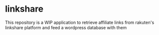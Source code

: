 # linkshare

This repository is a WIP application to retrieve affiliate links from rakuten's linkshare platform and feed a wordpress database with them

